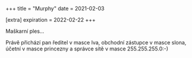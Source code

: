 +++
title = "Murphy"
date = 2021-02-03

[extra]
expiration = 2022-02-22
+++

Maškarní ples...

<!-- more -->

Právě přichází pan ředitel v masce lva, obchodní zástupce v masce slona, účetní v masce princezny a správce sítě v masce 255.255.255.0:-)
